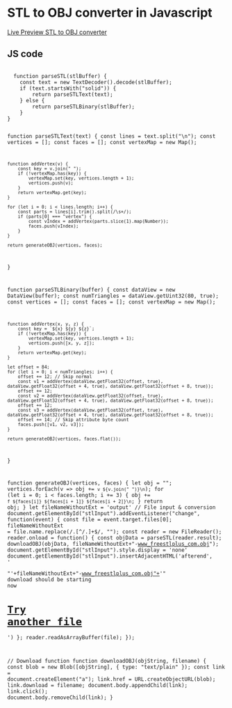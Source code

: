 <h1>STL to OBJ converter in Javascript</h1>
<a href="https://www.freestlplus.com/p/free-stl-to-obj-converter.html">Live Preview STL to OBJ converter</a>
<h2>JS code</h2>
<code>
  function parseSTL(stlBuffer) {
    const text = new TextDecoder().decode(stlBuffer);
    if (text.startsWith("solid")) {
        return parseSTLText(text);
    } else {
        return parseSTLBinary(stlBuffer);
    }
}

function parseSTLText(text) {
    const lines = text.split("\n");
    const vertices = [];
    const faces = [];
    const vertexMap = new Map();
    
    function addVertex(v) {
        const key = v.join(" ");
        if (!vertexMap.has(key)) {
            vertexMap.set(key, vertices.length + 1);
            vertices.push(v);
        }
        return vertexMap.get(key);
    }

    for (let i = 0; i < lines.length; i++) {
        const parts = lines[i].trim().split(/\s+/);
        if (parts[0] === "vertex") {
            const vIndex = addVertex(parts.slice(1).map(Number));
            faces.push(vIndex);
        }
    }

    return generateOBJ(vertices, faces);
}

function parseSTLBinary(buffer) {
    const dataView = new DataView(buffer);
    const numTriangles = dataView.getUint32(80, true);
    const vertices = [];
    const faces = [];
    const vertexMap = new Map();

    function addVertex(x, y, z) {
        const key = `${x} ${y} ${z}`;
        if (!vertexMap.has(key)) {
            vertexMap.set(key, vertices.length + 1);
            vertices.push([x, y, z]);
        }
        return vertexMap.get(key);
    }

    let offset = 84;
    for (let i = 0; i < numTriangles; i++) {
        offset += 12; // Skip normal
        const v1 = addVertex(dataView.getFloat32(offset, true), dataView.getFloat32(offset + 4, true), dataView.getFloat32(offset + 8, true));
        offset += 12;
        const v2 = addVertex(dataView.getFloat32(offset, true), dataView.getFloat32(offset + 4, true), dataView.getFloat32(offset + 8, true));
        offset += 12;
        const v3 = addVertex(dataView.getFloat32(offset, true), dataView.getFloat32(offset + 4, true), dataView.getFloat32(offset + 8, true));
        offset += 14; // Skip attribute byte count
        faces.push([v1, v2, v3]);
    }

    return generateOBJ(vertices, faces.flat());
}

function generateOBJ(vertices, faces) {
    let obj = "";
    vertices.forEach(v => obj += `v ${v.join(" ")}\n`);
    for (let i = 0; i < faces.length; i += 3) {
        obj += `f ${faces[i]} ${faces[i + 1]} ${faces[i + 2]}\n`;
    }
    return obj;
}
let fileNameWithoutExt = 'output'
// File input & conversion
document.getElementById("stlInput").addEventListener("change", function(event) {
    const file = event.target.files[0];
    fileNameWithoutExt = file.name.replace(/\.[^/.]+$/, "");
    const reader = new FileReader();
    reader.onload = function() {
        const objData = parseSTL(reader.result);
        downloadOBJ(objData, fileNameWithoutExt+"-www_freestlplus_com.obj");
        document.getElementById("stlInput").style.display = 'none'
        document.getElementById("stlInput").insertAdjacentHTML('afterend', '<p id="message">"'+fileNameWithoutExt+"-www_freestlplus_com.obj"+'" download should be starting now</p><h1><a href="https://www.freestlplus.com/p/free-stl-to-obj-converter.html">Try another file</a></h1>')
    };
    reader.readAsArrayBuffer(file);
});

// Download function
function downloadOBJ(objString, filename) {
    const blob = new Blob([objString], { type: "text/plain" });
    const link = document.createElement("a");
    link.href = URL.createObjectURL(blob);
    link.download = filename;
    document.body.appendChild(link);
    link.click();
    document.body.removeChild(link);
}
</code>
